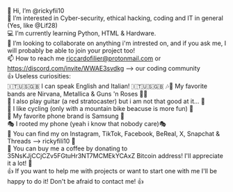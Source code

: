 👋 Hi, I’m @rickyfii10<br>
👀 I’m interested in Cyber-security, ethical hacking, coding and IT in general (Yes, like @Lif28)<br>
💻️ I’m currently learning Python, HTML & Hardware.<br>
👥️ I’m looking to collaborate on anything i'm intrested on, and if you ask me, I will probably be able to join your project too!<br>
📫 How to reach me riccardofilier@protonmail.com or https://discord.com/invite/WWAE3svdkg --> our coding community<br>
👍 Useless curiosities:<br>
🇮🇹🇺🇸🇬🇧 I can speak English and Italian! 🇮🇹🇺🇸🇬🇧
🎶🤘 My favorite bands are Nirvana, Metallica & Guns 'n Roses 🤘🎶<br>
🎸 I also play guitar (a red stratocaster) but i am not that good at it... 🎸<br>
🚴 I like cycling (only with a mountain bike beacuse is more fun) 🚴<br>
📱 My favorite phone brand is Samsung 📱<br>
🎭 I rooted my phone (yeah i know that nobody care)🎭<br>
🛜 You can find my on Instagram, TikTok, Facebook, BeReal, X, Snapchat & Threads --> rickyfili10 🛜<br>
🫰 You can buy me a coffee by donating to 35NsKJjCCjCZv5FGtuHr3NT7MCMEkYCAxZ Bitcoin address! I'll appreciate it a lot! 🫰<br>
👍 If you want to help me with projects or want to start one with me I'll be happy to do it! Don't be afraid to contact me! 👍<br>
